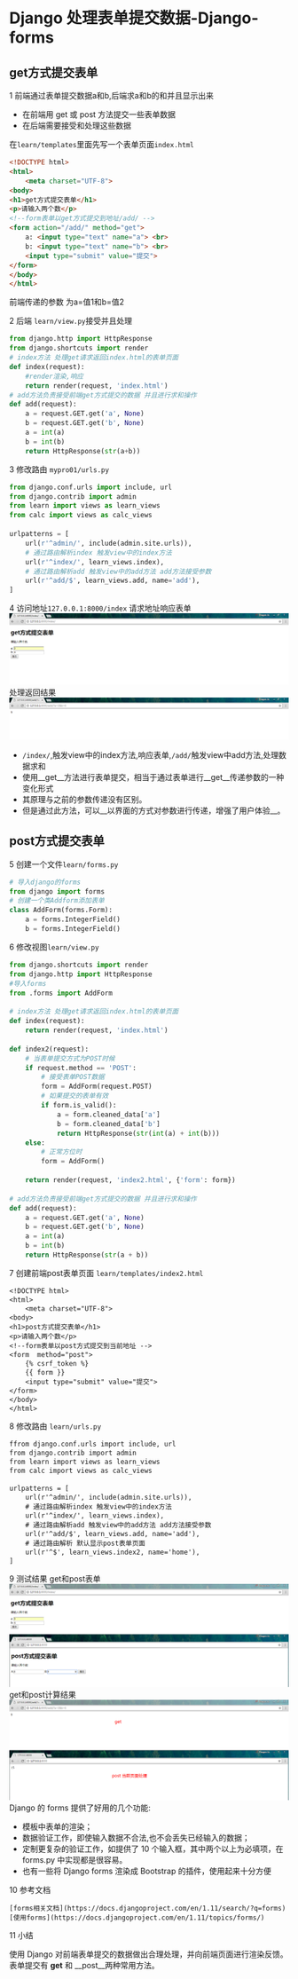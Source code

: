 # Django 处理表单提交数据-Django-forms

## get方式提交表单

1 前端通过表单提交数据a和b,后端求a和b的和并且显示出来

* 在前端用 get 或 post 方法提交一些表单数据
* 在后端需要接受和处理这些数据

在`learn/templates`里面先写一个表单页面`index.html`
```html
<!DOCTYPE html>
<html>
	<meta charset="UTF-8">
<body>
<h1>get方式提交表单</h1>
<p>请输入两个数</p>
<!--form表单以get方式提交到地址/add/ -->
<form action="/add/" method="get">
    a: <input type="text" name="a"> <br>
    b: <input type="text" name="b"> <br>
    <input type="submit" value="提交">
</form>
</body>
</html>
```
前端传递的参数 为a=值1和b=值2

2 后端 `learn/view.py`接受并且处理
```python
from django.http import HttpResponse
from django.shortcuts import render
# index方法 处理get请求返回index.html的表单页面
def index(request):
    #render渲染,响应
    return render(request, 'index.html')
# add方法负责接受前端get方式提交的数据 并且进行求和操作
def add(request):
    a = request.GET.get('a', None)
    b = request.GET.get('b', None)
    a = int(a)
    b = int(b)
    return HttpResponse(str(a+b))
```
3 修改路由 `mypro01/urls.py`
```python
from django.conf.urls import include, url
from django.contrib import admin
from learn import views as learn_views
from calc import views as calc_views

urlpatterns = [
    url(r'^admin/', include(admin.site.urls)),
    # 通过路由解析index 触发view中的index方法
    url(r'^index/', learn_views.index),
    # 通过路由解析add 触发view中的add方法 add方法接受参数
    url(r'^add/$', learn_views.add, name='add'),
]
```

4 访问地址`127.0.0.1:8000/index`
请求地址响应表单
![表单](_images/07-form.png)
处理返回结果
![结果](_images/07-result.png)

* `/index/`,触发view中的index方法,响应表单,`/add/`触发view中add方法,处理数据求和
* 使用__get__方法进行表单提交，相当于通过表单进行__get__传递参数的一种变化形式
* 其原理与之前的参数传递没有区别。
* 但是通过此方法，可以__以界面的方式对参数进行传递，增强了用户体验__。

## post方式提交表单
5 创建一个文件`learn/forms.py`
```python
# 导入django的forms
from django import forms
# 创建一个类Addform添加表单
class AddForm(forms.Form):
    a = forms.IntegerField()
    b = forms.IntegerField()
```
6 修改视图`learn/view.py`
```python
from django.shortcuts import render
from django.http import HttpResponse
#导入forms
from .forms import AddForm

# index方法 处理get请求返回index.html的表单页面
def index(request):
    return render(request, 'index.html')
    
def index2(request):
	# 当表单提交方式为POST时候
    if request.method == 'POST':
      	# 接受表单POST数据
        form = AddForm(request.POST)
        # 如果提交的表单有效
        if form.is_valid():
            a = form.cleaned_data['a']
            b = form.cleaned_data['b']
            return HttpResponse(str(int(a) + int(b)))
    else:
        # 正常方位时
        form = AddForm()

    return render(request, 'index2.html', {'form': form})
    
# add方法负责接受前端get方式提交的数据 并且进行求和操作
def add(request):
    a = request.GET.get('a', None)
    b = request.GET.get('b', None)
    a = int(a)
    b = int(b)
    return HttpResponse(str(a + b))
```
7 创建前端post表单页面 `learn/templates/index2.html`
```
<!DOCTYPE html>
<html>
    <meta charset="UTF-8">
<body>
<h1>post方式提交表单</h1>
<p>请输入两个数</p>
<!--form表单以post方式提交到当前地址 -->
<form  method="post">
    {% csrf_token %}
    {{ form }}
    <input type="submit" value="提交">
</form>
</body>
</html>
```
8 修改路由 `learn/urls.py`
```
ffrom django.conf.urls import include, url
from django.contrib import admin
from learn import views as learn_views
from calc import views as calc_views

urlpatterns = [
    url(r'^admin/', include(admin.site.urls)),
    # 通过路由解析index 触发view中的index方法
    url(r'^index/', learn_views.index),
    # 通过路由解析add 触发view中的add方法 add方法接受参数
    url(r'^add/$', learn_views.add, name='add'),
    # 通过路由解析 默认显示post表单页面
    url(r'^$', learn_views.index2, name='home'),
]
```

9 测试结果
get和post表单
![表单2](_images/07-get-post.png)
get和post计算结果
![结果2](_images/07-result2.png)
Django 的 forms 提供了好用的几个功能:

* 模板中表单的渲染；
* 数据验证工作，即使输入数据不合法,也不会丢失已经输入的数据；
* 定制更复杂的验证工作，如提供了 10 个输入框，其中两个以上为必填项，在 forms.py 中实现都是很容易。
* 也有一些将 Django forms 渲染成 Bootstrap 的插件，使用起来十分方便

10 参考文档
```
[forms相关文档](https://docs.djangoproject.com/en/1.11/search/?q=forms)
[使用forms](https://docs.djangoproject.com/en/1.11/topics/forms/)
```
11 小结

使用 Django 对前端表单提交的数据做出合理处理，并向前端页面进行渲染反馈。表单提交有 __get__ 和 __post__两种常用方法。